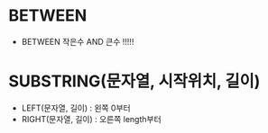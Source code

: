 # BETWEEN
- BETWEEN 작은수 AND 큰수 !!!!!

# SUBSTRING(문자열, 시작위치, 길이)
- LEFT(문자열, 길이) : 왼쪽 0부터
- RIGHT(문자열, 길이) : 오른쪽 length부터
